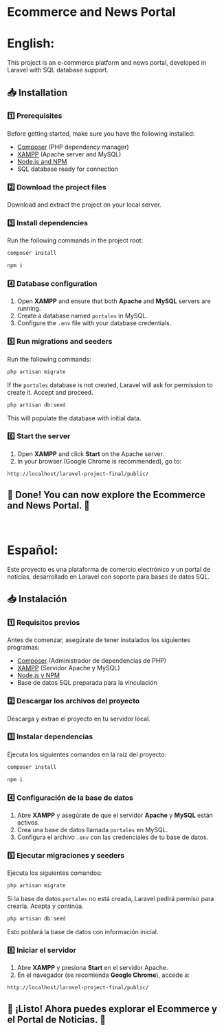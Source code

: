 # Ecommerce and News Portal

# English:

This project is an e-commerce platform and news portal, developed in Laravel with SQL database support.

## 📥 Installation

### 1️⃣ Prerequisites
Before getting started, make sure you have the following installed:
- [Composer](https://getcomposer.org/download/) (PHP dependency manager)
- [XAMPP](https://www.apachefriends.org/index.html) (Apache server and MySQL)
- [Node.js and NPM](https://nodejs.org/)
- SQL database ready for connection

### 2️⃣ Download the project files
Download and extract the project on your local server.

### 3️⃣ Install dependencies
Run the following commands in the project root:
```sh
composer install
```
```sh
npm i
```

### 4️⃣ Database configuration
1. Open **XAMPP** and ensure that both **Apache** and **MySQL** servers are running.
2. Create a database named `portales` in MySQL.
3. Configure the `.env` file with your database credentials.

### 5️⃣ Run migrations and seeders
Run the following commands:
```sh
php artisan migrate
```
If the `portales` database is not created, Laravel will ask for permission to create it. Accept and proceed.

```sh
php artisan db:seed
```
This will populate the database with initial data.

### 6️⃣ Start the server
1. Open **XAMPP** and click **Start** on the Apache server.
2. In your browser (Google Chrome is recommended), go to:
```
http://localhost/laravel-project-final/public/
```

## 🚀 Done! You can now explore the Ecommerce and News Portal. 🎉

<br>

# Español: 

Este proyecto es una plataforma de comercio electrónico y un portal de noticias, desarrollado en Laravel con soporte para bases de datos SQL.

## 📥 Instalación

### 1️⃣ Requisitos previos
Antes de comenzar, asegúrate de tener instalados los siguientes programas:
- [Composer](https://getcomposer.org/download/) (Administrador de dependencias de PHP)
- [XAMPP](https://www.apachefriends.org/es/index.html) (Servidor Apache y MySQL)
- [Node.js y NPM](https://nodejs.org/)
- Base de datos SQL preparada para la vinculación

### 2️⃣ Descargar los archivos del proyecto
Descarga y extrae el proyecto en tu servidor local.

### 3️⃣ Instalar dependencias
Ejecuta los siguientes comandos en la raíz del proyecto:
```sh
composer install
```
```sh
npm i
```

### 4️⃣ Configuración de la base de datos
1. Abre **XAMPP** y asegúrate de que el servidor **Apache** y **MySQL** están activos.
2. Crea una base de datos llamada `portales` en MySQL.
3. Configura el archivo `.env` con las credenciales de tu base de datos.

### 5️⃣ Ejecutar migraciones y seeders
Ejecuta los siguientes comandos:
```sh
php artisan migrate
```
Si la base de datos `portales` no está creada, Laravel pedirá permiso para crearla. Acepta y continúa.

```sh
php artisan db:seed
```
Esto poblará la base de datos con información inicial.

### 6️⃣ Iniciar el servidor
1. Abre **XAMPP** y presiona **Start** en el servidor Apache.
2. En el navegador (se recomienda **Google Chrome**), accede a:
```
http://localhost/laravel-project-final/public/
```

## 🚀 ¡Listo! Ahora puedes explorar el Ecommerce y el Portal de Noticias. 🎉

